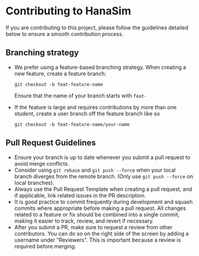 # Contributing to HanaSim

If you are contributing to this project, please follow the guidelines detailed below to ensure a smooth contribution process.

## Branching strategy

- We prefer using a feature-based branching strategy. When creating a new feature, create a feature branch:
    ```
    git checkout -b feat-feature-name
    ```
    Ensure that the name of your branch starts with `feat-`

- If the feature is large and requires contributions by more than one student, create a user branch off the feature branch like so
    ```
    git checkout -b feat-feature-name/your-name
    ```

## Pull Request Guidelines
- Ensure your branch is up to date whenever you submit a pull request to avoid merge conflicts.
- Consider using `git rebase` and `git push --force` when your local branch diverges from the remote branch. (Only use `git push --force` on local branches).
- Always use the Pull Request Template when creating a pull request, and if applicable, link related issues in the PR description.
- It is good practice to commit frequently during development and squash commits where appropriate before making a pull request. All changes related to a feature or fix should be combined into a single commit, making it easier to track, review, and revert if necessary.
- After you submit a PR, make sure to request a review from other contributors. You can do so on the right side of the screen by adding a username under "Reviewers". This is important because a review is required before merging.

